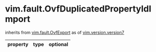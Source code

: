 vim.fault.OvfDuplicatedPropertyIdImport
=======================================
inherits from [vim.fault.OvfExport](docs/vim.fault.OvfExport.md)
as of [vim.version.version7](docs/vim.version.md)

| property | type | optional |
|:---------|:-----|:---------|
